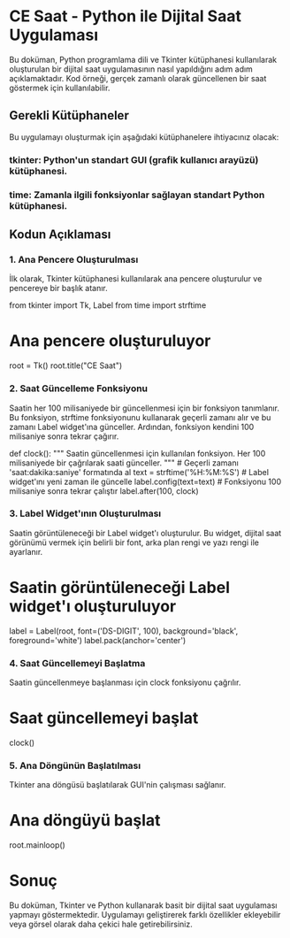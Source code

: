 # CE Saat - Python ile Dijital Saat Uygulaması

Bu doküman, Python programlama dili ve Tkinter kütüphanesi kullanılarak oluşturulan bir dijital saat uygulamasının nasıl yapıldığını adım adım açıklamaktadır. Kod örneği, gerçek zamanlı olarak güncellenen bir saat göstermek için kullanılabilir.

## Gerekli Kütüphaneler

Bu uygulamayı oluşturmak için aşağıdaki kütüphanelere ihtiyacınız olacak:

### tkinter: Python'un standart GUI (grafik kullanıcı arayüzü) kütüphanesi.
### time: Zamanla ilgili fonksiyonlar sağlayan standart Python kütüphanesi.

## Kodun Açıklaması

### 1. Ana Pencere Oluşturulması

İlk olarak, Tkinter kütüphanesi kullanılarak ana pencere oluşturulur ve pencereye bir başlık atanır.

from tkinter import Tk, Label
from time import strftime

# Ana pencere oluşturuluyor
root = Tk()
root.title("CE Saat")

### 2. Saat Güncelleme Fonksiyonu

Saatin her 100 milisaniyede bir güncellenmesi için bir fonksiyon tanımlanır. Bu fonksiyon, strftime fonksiyonunu kullanarak geçerli zamanı alır ve bu zamanı Label widget'ına günceller. Ardından, fonksiyon kendini 100 milisaniye sonra tekrar çağırır.

def clock():
    """
    Saatin güncellenmesi için kullanılan fonksiyon.
    Her 100 milisaniyede bir çağrılarak saati günceller.
    """
    # Geçerli zamanı 'saat:dakika:saniye' formatında al
    text = strftime('%H:%M:%S')
    # Label widget'ını yeni zaman ile güncelle
    label.config(text=text)
    # Fonksiyonu 100 milisaniye sonra tekrar çalıştır
    label.after(100, clock)

### 3. Label Widget'ının Oluşturulması

Saatin görüntüleneceği bir Label widget'ı oluşturulur. Bu widget, dijital saat görünümü vermek için belirli bir font, arka plan rengi ve yazı rengi ile ayarlanır.

# Saatin görüntüleneceği Label widget'ı oluşturuluyor
label = Label(root, font=('DS-DIGIT', 100), background='black', foreground='white')
label.pack(anchor='center')

### 4. Saat Güncellemeyi Başlatma

Saatin güncellenmeye başlanması için clock fonksiyonu çağrılır.

# Saat güncellemeyi başlat
clock()

### 5. Ana Döngünün Başlatılması

Tkinter ana döngüsü başlatılarak GUI'nin çalışması sağlanır.

# Ana döngüyü başlat
root.mainloop()

# Sonuç
Bu doküman, Tkinter ve Python kullanarak basit bir dijital saat uygulaması yapmayı göstermektedir. Uygulamayı geliştirerek farklı özellikler ekleyebilir veya görsel olarak daha çekici hale getirebilirsiniz.


